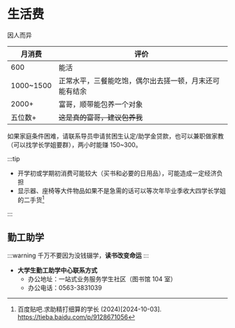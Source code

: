 # 生活费

因人而异

| 月消费    | 评价                                                   |
| --------- | ------------------------------------------------------ |
| 600       | 能活                                                   |
| 1000~1500 | 正常水平，三餐能吃饱，偶尔出去搓一顿，月末还可能有结余 |
| 2000+     | 富哥，顺带能包养一个对象                               |
| 五位数+   | ~~这是真的富哥，建议包养我~~                           |

如果家庭条件困难，请联系导员申请贫困生认定/助学金贷款，也可以兼职做家教（可以找学长学姐要群），两小时能赚 150~300。

:::tip

- 开学初或学期初消费可能较大（买书和必要的日用品），可能造成一定经济负担
- 显示器、座椅等大件物品如果不是急需的话可以等次年毕业季收大四学长学姐的二手货[^1]

:::

## 勤工助学

:::warning
千万不要因为没钱辍学，**读书改变命运**
:::

- **大学生勤工助学中心联系方式**
  - 办公地址：一站式业务服务学生社区（图书馆 104 室）
  - 办公电话：0563-3831039

[^1]:
    百度贴吧.求助精打细算的学长 (2024)\[2024-10-03].  
    <https://tieba.baidu.com/p/9128671056>

